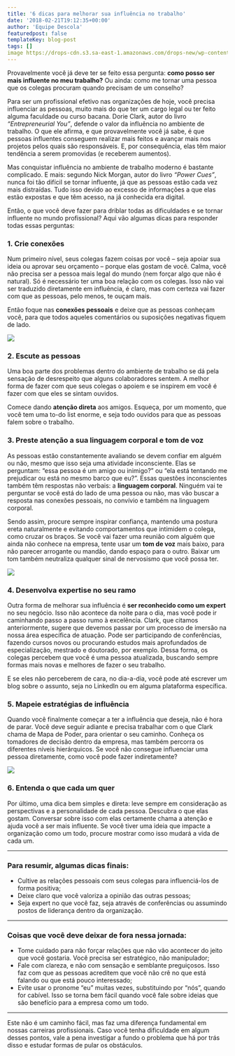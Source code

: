 ```yaml
---
title: '6 dicas para melhorar sua influência no trabalho'
date: '2018-02-21T19:12:35+00:00'
author: 'Equipe Descola'
featuredpost: false
templateKey: blog-post
tags: []
image https://drops-cdn.s3.sa-east-1.amazonaws.com/drops-new/wp-content/uploads/2018/02/21190733/influencia-150x150.png
---
```

Provavelmente você já deve ter se feito essa pergunta: **como posso ser mais influente no meu trabalho?** Ou ainda: como me tornar uma pessoa que os colegas procuram quando precisam de um conselho?

Para ser um profissional efetivo nas organizações de hoje, você precisa influenciar as pessoas, muito mais do que ter um cargo legal ou ter feito alguma faculdade ou curso bacana. Dorie Clark, autor do livro *“Entrepreneurial You”*, defende o valor da influência no ambiente de trabalho. O que ele afirma, e que provavelmente você já sabe, é que pessoas influentes conseguem realizar mais feitos e avançar mais nos projetos pelos quais são responsáveis. E, por consequência, elas têm maior tendência a serem promovidas (e receberem aumentos).

Mas conquistar influência no ambiente de trabalho moderno é bastante complicado. E mais: segundo Nick Morgan, autor do livro *“Power Cues”*, nunca foi tão difícil se tornar influente, já que as pessoas estão cada vez mais distraídas. Tudo isso devido ao excesso de informações a que elas estão expostas e que têm acesso, na já conhecida era digital.

Então, o que você deve fazer para driblar todas as dificuldades e se tornar influente no mundo profissional? Aqui vão algumas dicas para responder todas essas perguntas:

### 1. Crie conexões

Num primeiro nível, seus colegas fazem coisas por você – seja apoiar sua ideia ou aprovar seu orçamento – porque elas gostam de você. Calma, você não precisa ser a pessoa mais legal do mundo (nem forçar algo que não é natural). Só é necessário ter uma boa relação com os colegas. Isso não vai ser traduzido diretamente em influência, é claro, mas com certeza vai fazer com que as pessoas, pelo menos, te ouçam mais.

Então foque nas **conexões pessoais** e deixe que as pessoas conheçam você, para que todos aqueles comentários ou suposições negativas fiquem de lado.

![](https://descola.org/drops/wp-content/uploads/2018/02/conexao-pessoal-1024x684.jpg)

### 2. Escute as pessoas

Uma boa parte dos problemas dentro do ambiente de trabalho se dá pela sensação de desrespeito que alguns colaboradores sentem. A melhor forma de fazer com que seus colegas o apoiem e se inspirem em você é fazer com que eles se sintam ouvidos.

Comece dando **atenção direta** aos amigos. Esqueça, por um momento, que você tem uma to-do list enorme, e seja todo ouvidos para que as pessoas falem sobre o trabalho.

### 3. Preste atenção a sua linguagem corporal e tom de voz

As pessoas estão constantemente avaliando se devem confiar em alguém ou não, mesmo que isso seja uma atividade inconsciente. Elas se perguntam: “essa pessoa é um amigo ou inimigo?” ou “ela está tentando me prejudicar ou está no mesmo barco que eu?”. Essas questões inconscientes também têm respostas não verbais: a **linguagem corporal**. Ninguém vai te perguntar se você está do lado de uma pessoa ou não, mas vão buscar a resposta nas conexões pessoais, no convívio e também na linguagem corporal.

Sendo assim, procure sempre inspirar confiança, mantendo uma postura ereta naturalmente e evitando comportamentos que intimidem o colega, como cruzar os braços. Se você vai fazer uma reunião com alguém que ainda não conhece na empresa, tente usar um **tom de voz** mais baixo, para não parecer arrogante ou mandão, dando espaço para o outro. Baixar um tom também neutraliza qualquer sinal de nervosismo que você possa ter.

![](https://descola.org/drops/wp-content/uploads/2018/02/linguagem-corporal-1024x684.jpeg)

### 4. Desenvolva expertise no seu ramo

Outra forma de melhorar sua influência é **ser reconhecido como um expert** no seu negócio. Isso não acontece da noite para o dia, mas você pode ir caminhando passo a passo rumo à excelência. Clark, que citamos anteriormente, sugere que devemos passar por um processo de imersão na nossa área específica de atuação. Pode ser participando de conferências, fazendo cursos novos ou procurando estudos mais aprofundados de especialização, mestrado e doutorado, por exemplo. Dessa forma, os colegas percebem que você é uma pessoa atualizada, buscando sempre formas mais novas e melhores de fazer o seu trabalho.

E se eles não perceberem de cara, no dia-a-dia, você pode até escrever um blog sobre o assunto, seja no LinkedIn ou em alguma plataforma específica.

### 5. Mapeie estratégias de influência

Quando você finalmente começar a ter a influência que deseja, não é hora de parar. Você deve seguir adiante e precisa trabalhar com o que Clark chama de Mapa de Poder, para orientar o seu caminho. Conheça os tomadores de decisão dentro da empresa, mas também percorra os diferentes níveis hierárquicos. Se você não consegue influenciar uma pessoa diretamente, como você pode fazer indiretamente?

![](https://descola.org/drops/wp-content/uploads/2018/02/mapa-influencia-1024x684.jpg)

### 6. Entenda o que cada um quer

Por último, uma dica bem simples e direta: leve sempre em consideração as perspectivas e a personalidade de cada pessoa. Descubra o que elas gostam. Conversar sobre isso com elas certamente chama a atenção e ajuda você a ser mais influente. Se você tiver uma ideia que impacte a organização como um todo, procure mostrar como isso mudará a vida de cada um.

- - - - - -

### Para resumir, algumas dicas finais:

- Cultive as relações pessoais com seus colegas para influenciá-los de forma positiva;
- Deixe claro que você valoriza a opinião das outras pessoas;
- Seja expert no que você faz, seja através de conferências ou assumindo postos de liderança dentro da organização.

- - - - - -

### Coisas que você deve deixar de fora nessa jornada:

- Tome cuidado para não forçar relações que não vão acontecer do jeito que você gostaria. Você precisa ser estratégico, não manipulador;
- Fale com clareza, e não com sensação e semblante preguiçosos. Isso faz com que as pessoas acreditem que você não crê no que está falando ou que está pouco interessado;
- Evite usar o pronome “eu” muitas vezes, substituindo por “nós”, quando for cabível. Isso se torna bem fácil quando você fale sobre ideias que são benefício para a empresa como um todo.

- - - - - -

Este não é um caminho fácil, mas faz uma diferença fundamental em nossas carreiras profissionais. Caso você tenha dificuldade em algum desses pontos, vale a pena investigar a fundo o problema que há por trás disso e estudar formas de pular os obstáculos.